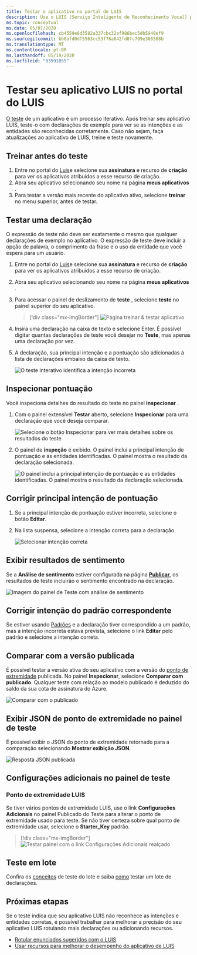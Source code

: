 ```yaml
---
title: Testar o aplicativo no portal do LUIS
description: Use o LUIS (Serviço Inteligente de Reconhecimento Vocal) para trabalhar continuamente em seu aplicativo para refiná-lo e melhorar seu reconhecimento vocal.
ms.topic: conceptual
ms.date: 05/07/2020
ms.openlocfilehash: cb4559e6d3582a337cbc32ef986bec5db5940ef9
ms.sourcegitcommit: bb0afd0df5563cc53f76a642fd8fc709e366568b
ms.translationtype: MT
ms.contentlocale: pt-BR
ms.lasthandoff: 05/19/2020
ms.locfileid: "83591855"
---
```

# <a name="test-your-luis-app-in-the-luis-portal"></a>Testar seu aplicativo LUIS no portal do LUIS

[O teste](luis-concept-test.md) de um aplicativo é um processo iterativo. Após treinar seu aplicativo LUIS, teste-o com declarações de exemplo para ver se as intenções e as entidades são reconhecidas corretamente. Caso não sejam, faça atualizações ao aplicativo de LUIS, treine e teste novamente.

<!-- anchors for H2 name changes -->
<a name="train-your-app"></a>
<a name="test-your-app"></a>
<a name="access-the-test-page"></a>
<a name="luis-interactive-testing"></a>

## <a name="train-before-testing"></a>Treinar antes do teste

1. Entre no portal do [Luis](https://www.luis.ai)e selecione sua **assinatura** e recurso de **criação** para ver os aplicativos atribuídos a esse recurso de criação.
1. Abra seu aplicativo selecionando seu nome na página **meus aplicativos** .
1. Para testar a versão mais recente do aplicativo ativo, selecione **treinar** no menu superior, antes de testar.

## <a name="test-an-utterance"></a>Testar uma declaração

O expressão de teste não deve ser exatamente o mesmo que qualquer declarações de exemplo no aplicativo. O expressão de teste deve incluir a opção de palavra, o comprimento da frase e o uso da entidade que você espera para um usuário.

1. Entre no portal do [Luis](https://www.luis.ai)e selecione sua **assinatura** e recurso de **criação** para ver os aplicativos atribuídos a esse recurso de criação.
1. Abra seu aplicativo selecionando seu nome na página **meus aplicativos** .

1. Para acessar o painel de deslizamento de **teste** , selecione **teste** no painel superior do seu aplicativo.

    > [!div class="mx-imgBorder"]
    > ![Página treinar & testar aplicativo](./media/luis-how-to-interactive-test/test.png)

1. Insira uma declaração na caixa de texto e selecione Enter. É possível digitar quantas declarações de teste você desejar no **Teste**, mas apenas uma declaração por vez.

1. A declaração, sua principal intenção e a pontuação são adicionadas à lista de declarações embaixo da caixa de texto.

    ![O teste interativo identifica a intenção incorreta](./media/luis-how-to-interactive-test/test-weather-1.png)

## <a name="inspect-score"></a>Inspecionar pontuação

Você inspeciona detalhes do resultado do teste no painel **inspecionar** .

1. Com o painel extensível **Testar** aberto, selecione **Inspecionar** para uma declaração que você deseja comparar.

    ![Selecione o botão Inspecionar para ver mais detalhes sobre os resultados do teste](./media/luis-how-to-interactive-test/inspect.png)

1. O painel de **inspeção** é exibido. O painel inclui a principal intenção de pontuação e as entidades identificadas. O painel mostra o resultado da declaração selecionada.

    ![O painel inclui a principal intenção de pontuação e as entidades identificadas. O painel mostra o resultado da declaração selecionada.](./media/luis-how-to-interactive-test/inspect-panel.png)

## <a name="correct-top-scoring-intent"></a>Corrigir principal intenção de pontuação

1. Se a principal intenção de pontuação estiver incorreta, selecione o botão **Editar**.

1.  Na lista suspensa, selecione a intenção correta para a declaração.

    ![Selecionar intenção correta](./media/luis-how-to-interactive-test/intent-select.png)

## <a name="view-sentiment-results"></a>Exibir resultados de sentimento

Se a **Análise de sentimento** estiver configurada na página **[Publicar](luis-how-to-publish-app.md#enable-sentiment-analysis)**, os resultados de teste incluirão o sentimento encontrado na declaração.

![Imagem do painel de Teste com análise de sentimento](./media/luis-how-to-interactive-test/sentiment.png)

## <a name="correct-matched-patterns-intent"></a>Corrigir intenção do padrão correspondente

Se estiver usando [Padrões](luis-concept-patterns.md) e a declaração tiver correspondido a um padrão, mas a intenção incorreta estava prevista, selecione o link **Editar** pelo padrão e selecione a intenção correta.

## <a name="compare-with-published-version"></a>Comparar com a versão publicada

É possível testar a versão ativa do seu aplicativo com a versão do [ponto de extremidade](luis-glossary.md#endpoint) publicada. No painel **Inspecionar**, selecione **Comparar com publicado**. Qualquer teste com relação ao modelo publicado é deduzido do saldo da sua cota de assinatura do Azure.

![Comparar com o publicado](./media/luis-how-to-interactive-test/inspect-panel-compare.png)

## <a name="view-endpoint-json-in-test-panel"></a>Exibir JSON de ponto de extremidade no painel de teste
É possível exibir o JSON do ponto de extremidade retornado para a comparação selecionando **Mostrar exibição JSON**.

![Resposta JSON publicada](./media/luis-how-to-interactive-test/inspect-panel-compare-json.png)

## <a name="additional-settings-in-test-panel"></a>Configurações adicionais no painel de teste

### <a name="luis-endpoint"></a>Ponto de extremidade LUIS

Se tiver vários pontos de extremidade LUIS, use o link **Configurações Adicionais** no painel Publicado do Teste para alterar o ponto de extremidade usado para teste. Se não tiver certeza sobre qual ponto de extremidade usar, selecione o **Starter_Key** padrão.

> [!div class="mx-imgBorder"]
> ![Testar painel com o link Configurações Adicionais realçado](media/luis-how-to-interactive-test/additional-settings-v3-settings.png)


## <a name="batch-testing"></a>Teste em lote
Confira os [conceitos](luis-concept-batch-test.md) de teste do lote e saiba [como](luis-how-to-batch-test.md) testar um lote de declarações.

## <a name="next-steps"></a>Próximas etapas

Se o teste indica que seu aplicativo LUIS não reconhece as intenções e entidades corretas, é possível trabalhar para melhorar a precisão do seu aplicativo LUIS rotulando mais declarações ou adicionando recursos.

* [Rotular enunciados sugeridos com o LUIS](luis-how-to-review-endpoint-utterances.md)
* [Usar recursos para melhorar o desempenho do aplicativo de LUIS](luis-how-to-add-features.md)
